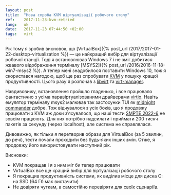 ```yaml
---
layout: post
title:  "Нова спроба KVM віртуалізації робочого столу"
ref:    2017-11-23-kvm-retried
lang:   uk
date:   2017-11-23 07:44:50 +02:00
tags:   virt
---
```


Рік тому я зробив висновок, що [VirtualBox]({% post_url
/2017/2017-01-22-desktop-virtualization %}) — це найкращий вибір для
віртуалізації робочої станції.
Тоді я встановлював Windows 7 і не зміг добитися жвавого відображення терміналу
[MSYS2]({% post_url /2016/2016-11-18-win7-msys2 %}). А тепер мені знадобилося
поставити Windows 10, тож я скористався нагодою, щоб ще раз спробувати
[KVM](https://www.linux-kvm.org) у пошуку кращої продуктивності. Цього разу я
розпочав з [libvirt](https://libvirt.org/) та
[virt-manager](https://virt-manager.org/).

Навдивовижу, встановлення пройшло гладенько, і все працювало фантастично з усіма
паравіртуалізованими драйверами [virtio](https://wiki.libvirt.org/page/Virtio).
Навіть емулятор терміналу msys2 малював так застосунки TUI як [midnight
commander](https://midnight-commander.org/) добре. Тож відчувалося з усіх боків,
що я продовжу працювати з KVM аж доки з’ясувалося, що наші тести [SMPTE
2022-6](https://en.wikipedia.org/wiki/SMPTE_2022) не зовсім працюють. Для них
потрібно надсилати і приймати 200 тисяч пакетів за секунду (через localhost),
але система не справлялася.

Дивовижно, як тільки я перетворив образи для VirtualBox (за 5 хвилин, до речі),
тести почали проходити без будь-яких інших змін. Отже, я продовжу його
використовувати наступний рік.

Висновки:

* KVM покращав і я з ним міг би тепер працювати
* VirtualBox все ще кращий вибір для віртуалізації робочого столу
* Я покращив продуктивність системи, як виділив місце для диска C: на SSD (64 Гб
  має вистачити)
* Не довіряти чуткам, а самостійно перевіряти для своїх сценаріїв.
